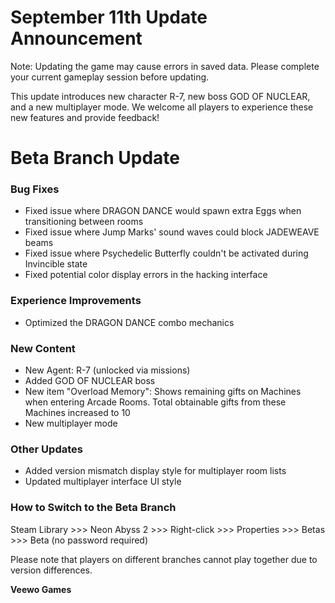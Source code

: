 # September 11th Update Announcement

Note: Updating the game may cause errors in saved data. Please complete your current gameplay session before updating.

This update introduces new character R-7, new boss GOD OF NUCLEAR, and a new multiplayer mode. We welcome all players to experience these new features and provide feedback!

# Beta Branch Update

### Bug Fixes

* Fixed issue where DRAGON DANCE would spawn extra Eggs when transitioning between rooms
* Fixed issue where Jump Marks' sound waves could block JADEWEAVE beams
* Fixed issue where Psychedelic Butterfly couldn't be activated during Invincible state
* Fixed potential color display errors in the hacking interface
### Experience Improvements

* Optimized the DRAGON DANCE combo mechanics
### New Content

* New Agent: R-7 (unlocked via missions)
* Added GOD OF NUCLEAR boss
* New item "Overload Memory": Shows remaining gifts on Machines when entering Arcade Rooms. Total obtainable gifts from these Machines increased to 10
* New multiplayer mode
### Other Updates

* Added version mismatch display style for multiplayer room lists
* Updated multiplayer interface UI style
### How to Switch to the Beta Branch

Steam Library >>> Neon Abyss 2 >>> Right-click >>> Properties >>> Betas >>> Beta (no password required)

Please note that players on different branches cannot play together due to version differences.

**Veewo Games**

